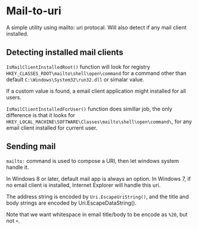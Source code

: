 # Mail-to-uri
A simple utility using mailto: uri protocal. Will also detect if any mail client installed.

## Detecting installed mail clients
`IsMailClientInstalledRoot()` function will look for registry `HKEY_CLASSES_ROOT\mailto\shell\open\command` 
for a command other than default `C:\Windows\System32\run32.dll` or simalar value. 

If a custom value is found, a email client application might installed for all users.

`IsMailClientInstalledForUser()` function does simillar job, the only difference is that it looks for `HKEY_LOCAL_MACHINE\SOFTWARE\Classes\mailto\shell\open\command\`, 
for any email client installed for current user.

## Sending mail

`mailto:` command is used to compose a URI, then let windows system handle it. 

In Windows 8 or later, default mail app is always an option. In Windows 7, if no email client is installed, Internet Explorer will handle this uri.

The address string is encoded by `Uri.EscapeUriString()`, and the title and body strings are encoded by Uri.EscapeDataString().

Note that we want whitespace in email title/body to be encode as `%20`, but not `+`.
